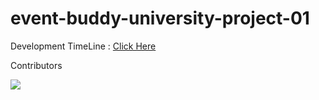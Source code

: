 # event-buddy-university-project-01

Development TimeLine : [Click Here](https://trello.com/b/JErSgblk) <br />

Contributors

<a href="https://github.com/irahuldutta02/event-buddy-university-project-01/graphs/contributors">
  <img src="https://contrib.rocks/image?repo=irahuldutta02/event-buddy-university-project-01" />
</a>

